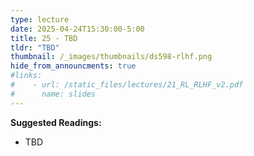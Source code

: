 ```yaml
---
type: lecture
date: 2025-04-24T15:30:00-5:00
title: 25 - TBD
tldr: "TBD"
thumbnail: /_images/thumbnails/ds598-rlhf.png
hide_from_announcments: true
#links: 
#    - url: /static_files/lectures/21_RL_RLHF_v2.pdf
#      name: slides
---
```

**Suggested Readings:**
- TBD
